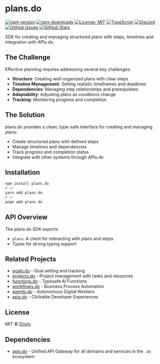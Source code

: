 # plans.do

[![npm version](https://img.shields.io/npm/v/plans.do.svg)](https://www.npmjs.com/package/plans.do)
[![npm downloads](https://img.shields.io/npm/dm/plans.do.svg)](https://www.npmjs.com/package/plans.do)
[![License: MIT](https://img.shields.io/badge/License-MIT-blue.svg)](https://opensource.org/licenses/MIT)
[![TypeScript](https://img.shields.io/badge/TypeScript-4.9.5-blue.svg)](https://www.typescriptlang.org/)
[![Discord](https://img.shields.io/badge/Discord-Join%20Chat-7289da?logo=discord&logoColor=white)](https://discord.gg/tafnNeUQdm)
[![GitHub Issues](https://img.shields.io/github/issues/drivly/ai.svg)](https://github.com/drivly/ai/issues)
[![GitHub Stars](https://img.shields.io/github/stars/drivly/ai.svg)](https://github.com/drivly/ai)

SDK for creating and managing structured plans with steps, timelines and integration with APIs.do.

## The Challenge

Effective planning requires addressing several key challenges:

- **Structure**: Creating well-organized plans with clear steps
- **Timeline Management**: Setting realistic timeframes and deadlines
- **Dependencies**: Managing step relationships and prerequisites
- **Adaptability**: Adjusting plans as conditions change
- **Tracking**: Monitoring progress and completion

## The Solution

plans.do provides a clean, type-safe interface for creating and managing plans:

- Create structured plans with defined steps
- Manage timelines and dependencies
- Track progress and completion status
- Integrate with other systems through APIs.do

## Installation

```bash
npm install plans.do
# or
yarn add plans.do
# or
pnpm add plans.do
```

## API Overview

The plans.do SDK exports:

- `plans`: A client for interacting with plans and steps
- Types for strong typing support

## Related Projects

- [goals.do](https://goals.do) - Goal setting and tracking
- [projects.do](https://projects.do) - Project management with tasks and resources
- [functions.do](https://functions.do) - Typesafe AI Functions
- [workflows.do](https://workflows.do) - Business Process Automation
- [agents.do](https://agents.do) - Autonomous Digital Workers
- [apis.do](https://apis.do) - Clickable Developer Experiences

## License

MIT © [Drivly](https://driv.ly)

## Dependencies

- [apis.do](https://www.npmjs.com/package/apis.do) - Unified API Gateway for all domains and services in the `.do` ecosystem
